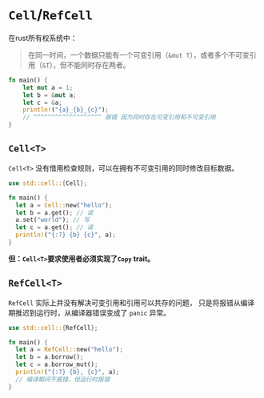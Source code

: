 # `Cell`/`RefCell`
在rust所有权系统中：
> 在同一时间，一个数据只能有一个可变引用（`&mut T`），或者多个不可变引用（`&T`），但不能同时存在两者。

```rust
fn main() {
    let mut a = 1;
    let b = &mut a;
    let c = &a;
    println!("{a}_{b}_{c}");
    // ^^^^^^^^^^^^^^^^^^^ 报错 因为同时存在可变引用和不可变引用
}
```


## `Cell<T>`

`Cell<T>` 没有借用检查规则，可以在拥有不可变引用的同时修改目标数据。

```rust
use std::cell::{Cell};

fn main() {
  let a = Cell::new("hello");
  let b = a.get(); // 读
  a.set("world"); // 写
  let c = a.get(); // 读
  println!("{:?} {b} {c}", a);
}
```
**但：`Cell<T>`要求使用者必须实现了`Copy` trait。**

## `RefCell<T>`

`RefCell` 实际上并没有解决可变引用和引用可以共存的问题，
只是将报错从编译期推迟到运行时，从编译器错误变成了 `panic` 异常。

```rust
use std::cell::{RefCell};

fn main() {
  let a = RefCell::new("hello");
  let b = a.borrow();
  let c = a.borrow_mut();
  println!("{:?} {b}, {c}", a);
  // 编译期间不报错，但运行时报错
}
```
